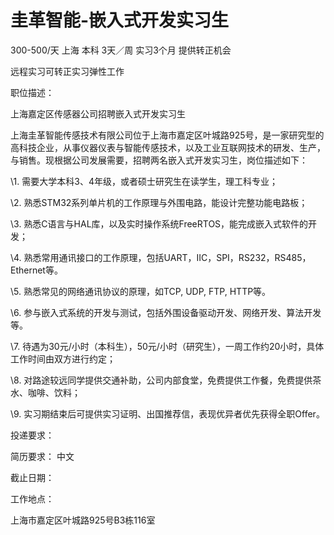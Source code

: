 # 圭革智能-嵌入式开发实习生

300-500/天 上海 本科 3天／周 实习3个月 提供转正机会

远程实习可转正实习弹性工作

职位描述：

上海嘉定区传感器公司招聘嵌入式开发实习生

   上海圭革智能传感技术有限公司位于上海市嘉定区叶城路925号，是一家研究型的高科技企业，从事仪器仪表与智能传感技术，以及工业互联网技术的研发、生产，与销售。现根据公司发展需要，招聘两名嵌入式开发实习生，岗位描述如下：



   \1. 需要大学本科3、4年级，或者硕士研究生在读学生，理工科专业；

   \2. 熟悉STM32系列单片机的工作原理与外围电路，能设计完整功能电路板；

   \3. 熟悉C语言与HAL库，以及实时操作系统FreeRTOS，能完成嵌入式软件的开发；

   \4. 熟悉常用通讯接口的工作原理，包括UART，IIC，SPI，RS232，RS485，Ethernet等。

   \5. 熟悉常见的网络通讯协议的原理，如TCP, UDP, FTP, HTTP等。

   \6. 参与嵌入式系统的开发与测试，包括外围设备驱动开发、网络开发、算法开发等。

   \7. 待遇为30元/小时（本科生），50元/小时（研究生），一周工作约20小时，具体工作时间由双方进行约定；

   \8. 对路途较远同学提供交通补助，公司内部食堂，免费提供工作餐，免费提供茶水、咖啡、饮料；

   \9. 实习期结束后可提供实习证明、出国推荐信，表现优异者优先获得全职Offer。

投递要求：

简历要求： 中文

截止日期：

工作地点：

上海市嘉定区叶城路925号B3栋116室